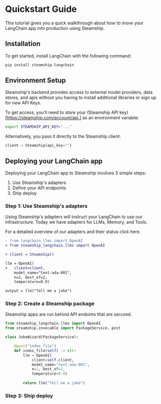 # Quickstart Guide

This tutorial gives you a quick walkthrough about how to move your LangChain app into production using Steamship.

## Installation

To get started, install LangChain with the following command:

```bash
pip install steamship-langchain
```


## Environment Setup

Steamship's backend provides access to external model providers, data stores, and apis without you having to install additional libraries or sign up for new API Keys. 

To get access, you'll need to store your (Steamship API key)[https://steamship.com/account/api.] as an environment variable:

```bash
export STEAMSHIP_API_KEY="..."
```

Alternatively, you pass it directly to the Steamship client:

```python
client = Steamship(api_key="")
```


## Deploying your LangChain app 

Deploying your LangChain app to Steamship involves 3 simple steps: 

1. Use Steamship's adapters 
2. Define your API endpoints 
3. Ship deploy 

### Step 1: Use Steamship's adapters 

Using Steamship's adapters will instruct your LangChain to use our infrastructure. Today we have adapters for LLMs, Memory, and Tools. 

For a detailed overview of our adapters and their status click here.

```diff
- from langchain.llms import OpenAI
+ from steamship_langchain.llms import OpenAI

+ client = Steamship()

llm = OpenAI(
+   client=client,
    model_name="text-ada-001", 
    n=2, best_of=2, 
    temperature=0.9)

output = llm("Tell me a joke")
```

### Step 2: Create a Steamship package 

Steamship apps are run behind API endoints that are secured. 

```python
from steamship_langchain.llms import OpenAI
from steamship.invocable import PackageService, post

class JokeWizard(PackageService):

    @post("index_file")
    def index_file(self) -> str:
        llm = OpenAI(
            client=self.client,
            model_name="text-ada-001", 
            n=2, best_of=2, 
            temperature=0.9)
        
        return llm("Tell me a joke")
```

### Step 3: Ship deploy 

